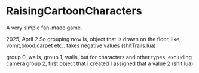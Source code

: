 # RaisingCartoonCharacters
A very simple fan-made game.

2025, April 2
So grouping now is,
    object that is drawn on the floor, like, vomit,blood,carpet etc..
    takes negative values (shitTrails.lua)

group 0, walls,
group 1, walls, but for characters and other types, excluding camera
group 2, first object that I created I assigned that a value 2 (shit.lua)

